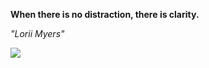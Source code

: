**When there is no distraction, there is clarity.**

*"Lorii Myers"*

![](https://api.nosense.lol/ghvc/?username=cdfrm)